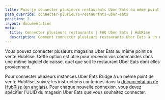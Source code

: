 ```yaml
---
title: Puis-je connecter plusieurs restaurants Uber Eats au même point de vente HubRise ?
path_override: connecter-plusieurs-restaurants-uber-eats
position: 2
layout: documentation
meta:
  title: Connecter plusieurs restaurants | FAQ Uber Eats | HubRise
  description: Comment connecter plusieurs restaurants Uber Eats à un même point de vente HubRise, et recevoir toutes les commandes dans la même caisse.
---
```


Vous pouvez connecter plusieurs magasins Uber Eats au même point de vente HubRise. Cette option est utile pour recevoir vos commandes dans une même logiciel de caisse, quel que soit le restaurant Uber Eats dont elles proviennent.

Pour connecter plusieurs instances Uber Eats Bridge à un même point de vente HubRise, suivez les instructions contenues dans la [documentation de HubRise (en anglais)](/docs/faqs/connect-multiple-instances-same-app). Pour chaque nouvelle connexion, vous devez spécifier l'UUID du magasin Uber Eats que vous souhaitez connecter.
